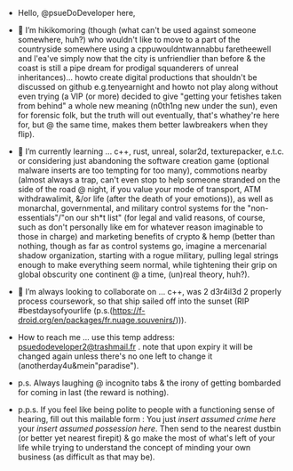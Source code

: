 - Hello, @psueDoDeveloper here,
- 👀 I’m hikikomoring (though (what can't be used against someone somewhere, huh?) who wouldn't like to move to a part of the countryside somewhere using a cppuwouldntwannabbu faretheewell and l'ea've simply now that the city is unfriendlier than before & the coast is still a pipe dream for prodigal squanderers of unreal inheritances)... howto create digital productions that shouldn't be discussed on github e.g.tenyearnight and howto not play along without even trying (a VIP (or more) decided to give "getting your fetishes taken from behind" a whole new meaning (n0th1ng new under the sun), even for forensic folk, but the truth will out eventually, that's whathey're here for, but @ the same time, makes them better lawbreakers when they flip).
- 🌱 I’m currently learning ... c++, rust, unreal, solar2d, texturepacker, e.t.c. or considering just abandoning the software creation game (optional malware inserts are too tempting for too many), commotions nearby (almost always a trap, can't even stop to help someone stranded on the side of the road @ night, if you value your mode of transport, ATM withdrawalimit, &/or life (after the death of your emotions)), as well as monarchal, governmental, and military control systems for the "non-essentials"/"on our sh*t list" (for legal and valid reasons, of course, such as don't personally like em for whatever reason imaginable to those in charge) and marketing benefits of crypto & hemp (better than nothing, though as far as control systems go, imagine a mercenarial shadow organization, starting with a rogue military, pulling legal strings enough to make everything seem normal, while tightening their grip on global obscurity one continent @ a time, (un)real theory, huh?). 
- 💞️ I’m always looking to collaborate on ... c++, was 2 d3r4il3d 2 properly process coursework, so that ship sailed off into the sunset (RIP #bestdaysofyourlife (p.s.(https://f-droid.org/en/packages/fr.nuage.souvenirs/))).
- How to reach me ... use this temp address: psuedodeveloper2@trashmail.fr . note that upon expiry it will be changed again unless there's no one left to change it (anotherday4u&mein"paradise").

- p.s. Always laughing @ incognito tabs & the irony of getting bombarded for coming in last (the reward is nothing).
- p.p.s. If you feel like being polite to people with a functioning sense of hearing, fill out this mailable form : You just *insert assumed crime here* your *insert assumed possession here*. Then send to the nearest dustbin (or better yet nearest firepit) & go make the most of what's left of your life while trying to understand the concept of minding your own business (as difficult as that may be).
<!---
psueDoDeveloper/psueDoDeveloper is a ✨ special ✨ repository because its `README.md` (this file) appears on your GitHub profile.
You can click the Preview link to take a look at your changes.
--->
